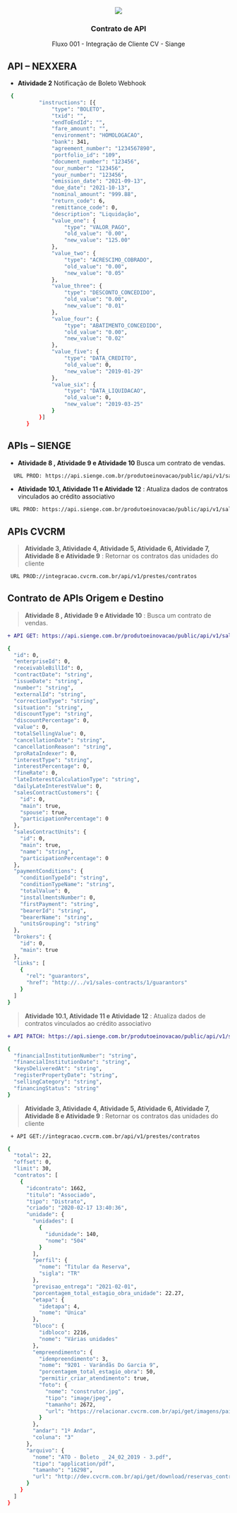 <p align="center">
  <a href="https://onsac.com/">
    <img src="https://github.com/onsac/Prestes/blob/main/Imagens/Projeto%20OnSAC-Prestes.png" >
  </a>
</p>

<h3 align="center">Contrato de API</h3>

<p align="center">
  Fluxo 001 - Integração de Cliente CV - Siange
  </p>
  
## API – NEXXERA

* **Atividade 2** Notificação de Boleto
Webhook
```sh 
 {
          "instructions": [{
              "type": "BOLETO",
              "txid": "",
              "endToEndId": "",
              "fare_amount": "",
              "environment": "HOMOLOGACAO",
              "bank": 341,
              "agreement_number": "1234567890",
              "portfolio_id": "109",
              "document_number": "123456",
              "our_number": "123456",
              "your_number": "123456",
              "emission_date": "2021-09-13",
              "due_date": "2021-10-13",
              "nominal_amount": "999.88",
              "return_code": 6,
              "remittance_code": 0,
              "description": "Liquidação",
              "value_one": {
                  "type": "VALOR_PAGO",
                  "old_value": "0.00",
                  "new_value": "125.00"
              },
              "value_two": {
                  "type": "ACRESCIMO_COBRADO",
                  "old_value": "0.00",
                  "new_value": "0.05"
              },
              "value_three": {
                  "type": "DESCONTO_CONCEDIDO",
                  "old_value": "0.00",
                  "new_value": "0.01"
              },
              "value_four": {
                  "type": "ABATIMENTO_CONCEDIDO",
                  "old_value": "0.00",
                  "new_value": "0.02"
              },
              "value_five": {
                  "type": "DATA_CREDITO",
                  "old_value": 0,
                  "new_value": "2019-01-29"
              },
              "value_six": {
                  "type": "DATA_LIQUIDACAO",
                  "old_value": 0,
                  "new_value": "2019-03-25"
              }
          }]
      }
```
## APIs – SIENGE

* **Atividade 8 , Atividade 9 e Atividade 10** Busca um contrato de vendas.
 
```sh 
  URL PROD: https://api.sienge.com.br/produtoeinovacao/public/api/v1/sales-contracts/{id}
```

* **Atividade 10.1, Atividade 11 e Atividade 12** : Atualiza dados de contratos vinculados ao crédito associativo

 ```sh 
  URL PROD: https://api.sienge.com.br/produtoeinovacao/public/api/v1/sales-contracts/{id}
 ```
 ## APIs CVCRM

> **Atividade 3, Atividade 4, Atividade 5, Atividade 6, Atividade 7, Atividade 8 e Atividade 9** : Retornar os contratos das unidades do cliente

 ```sh 
  URL PROD://integracao.cvcrm.com.br/api/v1/prestes/contratos
```

## Contrato de APIs Origem e Destino

> **Atividade 8 , Atividade 9 e Atividade 10** : Busca um contrato de vendas.

```diff
+ API GET: https://api.sienge.com.br/produtoeinovacao/public/api/v1/sales-contracts/{id}
```

```sh
{
  "id": 0,
  "enterpriseId": 0,
  "receivableBillId": 0,
  "contractDate": "string",
  "issueDate": "string",
  "number": "string",
  "externalId": "string",
  "correctionType": "string",
  "situation": "string",
  "discountType": "string",
  "discountPercentage": 0,
  "value": 0,
  "totalSellingValue": 0,
  "cancellationDate": "string",
  "cancellationReason": "string",
  "proRataIndexer": 0,
  "interestType": "string",
  "interestPercentage": 0,
  "fineRate": 0,
  "lateInterestCalculationType": "string",
  "dailyLateInterestValue": 0,
  "salesContractCustomers": {
    "id": 0,
    "main": true,
    "spouse": true,
    "participationPercentage": 0
  },
  "salesContractUnits": {
    "id": 0,
    "main": true,
    "name": "string",
    "participationPercentage": 0
  },
  "paymentConditions": {
    "conditionTypeId": "string",
    "conditionTypeName": "string",
    "totalValue": 0,
    "installmentsNumber": 0,
    "firstPayment": "string",
    "bearerId": "string",
    "bearerName": "string",
    "unitsGrouping": "string"
  },
  "brokers": {
    "id": 0,
    "main": true
  },
  "links": [
    {
      "rel": "guarantors",
      "href": "http://../v1/sales-contracts/1/guarantors"
    }
  ]
}
```

> **Atividade 10.1, Atividade 11 e Atividade 12** : Atualiza dados de contratos vinculados ao crédito associativo


```diff
+ API PATCH: https://api.sienge.com.br/produtoeinovacao/public/api/v1/sales-contracts/{id}
```

```sh
{
  "financialInstitutionNumber": "string",
  "financialInstitutionDate": "string",
  "keysDeliveredAt": "string",
  "registerPropertyDate": "string",
  "sellingCategory": "string",
  "financingStatus": "string"
}
```
> **Atividade 3, Atividade 4, Atividade 5, Atividade 6, Atividade 7, Atividade 8 e Atividade 9** : Retornar os contratos das unidades do cliente

 ```diff
  + API GET://integracao.cvcrm.com.br/api/v1/prestes/contratos
```
```sh
{
  "total": 22,
  "offset": 0,
  "limit": 30,
  "contratos": [
    {
      "idcontrato": 1662,
      "titulo": "Associado",
      "tipo": "Distrato",
      "criado": "2020-02-17 13:40:36",
      "unidade": {
        "unidades": [
          {
            "idunidade": 140,
            "nome": "504"
          }
        ],
        "perfil": {
          "nome": "Titular da Reserva",
          "sigla": "TR"
        },
        "previsao_entrega": "2021-02-01",
        "porcentagem_total_estagio_obra_unidade": 22.27,
        "etapa": {
          "idetapa": 4,
          "nome": "Única"
        },
        "bloco": {
          "idbloco": 2216,
          "nome": "Várias unidades"
        },
        "empreendimento": {
          "idempreendimento": 3,
          "nome": "9201 - Varándãs Do Garcia 9",
          "porcentagem_total_estagio_obra": 50,
          "permitir_criar_atendimento": true,
          "foto": {
            "nome": "construtor.jpg",
            "tipo": "image/jpeg",
            "tamanho": 2672,
            "url": "https://relacionar.cvcrm.com.br/api/get/imagens/painel_cliente_logo/[[LARGURA]]/[[ALTURA]]/20210111152544_5ffc98284c62c.jpg"
          }
        },
        "andar": "1º Andar",
        "coluna": "3"
      },
      "arquivo": {
        "nome": "ATO - Boleto _ 24_02_2019 - 3.pdf",
        "tipo": "application/pdf",
        "tamanho": "16298",
        "url": "http://dev.cvcrm.com.br/api/get/download/reservas_contratos|2020|01|3867/20200514091903_5ebd373739148.pdf"
      }
    }
  ]
}
```
